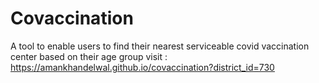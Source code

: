 # Covaccination
A tool to enable users to find their nearest serviceable covid vaccination center based on their age group
visit : https://amankhandelwal.github.io/covaccination?district_id=730
